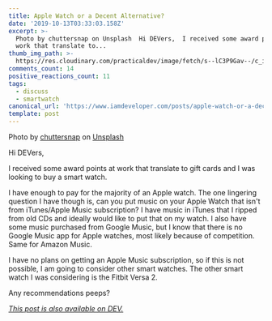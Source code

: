 ```yaml
---
title: Apple Watch or a Decent Alternative?
date: '2019-10-13T03:33:03.158Z'
excerpt: >-
  Photo by chuttersnap on Unsplash  Hi DEVers,  I received some award points at
  work that translate to...
thumb_img_path: >-
  https://res.cloudinary.com/practicaldev/image/fetch/s--lC3P9Gav--/c_imagga_scale,f_auto,fl_progressive,h_420,q_auto,w_1000/https://res.cloudinary.com/practicaldev/image/fetch/s--nQJ0NjJZ--/c_imagga_scale%2Cf_auto%2Cfl_progressive%2Ch_420%2Cq_auto%2Cw_1000/https://thepracticaldev.s3.amazonaws.com/i/8b96dyvzm39b8hgcdzvp.jpg
comments_count: 14
positive_reactions_count: 11
tags:
  - discuss
  - smartwatch
canonical_url: 'https://www.iamdeveloper.com/posts/apple-watch-or-a-decent-alternative-49i1/'
template: post
---
```

Photo by [chuttersnap](https://unsplash.com/@chuttersnap?utm_source=unsplash&utm_medium=referral&utm_content=creditCopyText) on [Unsplash](https://unsplash.com/s/photos/watch-apple?utm_source=unsplash&utm_medium=referral&utm_content=creditCopyText)

Hi DEVers,

I received some award points at work that translate to gift cards and I was looking to buy a smart watch.

I have enough to pay for the majority of an Apple watch. The one lingering question I have though is, can you put music on your Apple Watch that isn't from iTunes/Apple Music subscription? I have music in iTunes that I ripped from old CDs and ideally would like to put that on my watch. I also have some music purchased from Google Music, but I know that there is no Google Music app for Apple watches, most likely because of competition. Same for Amazon Music.

I have no plans on getting an Apple Music subscription, so if this is not possible, I am going to consider other smart watches. The other smart watch I was considering is the Fitbit Versa 2.

Any recommendations peeps?

*[This post is also available on DEV.](https://dev.to/nickytonline/apple-watch-or-a-decent-alternative-49i1)*


<script>
const parent = document.getElementsByTagName('head')[0];
const script = document.createElement('script');
script.type = 'text/javascript';
script.src = 'https://cdnjs.cloudflare.com/ajax/libs/iframe-resizer/4.1.1/iframeResizer.min.js';
script.charset = 'utf-8';
script.onload = function() {
    window.iFrameResize({}, '.liquidTag');
};
parent.appendChild(script);
</script>    
